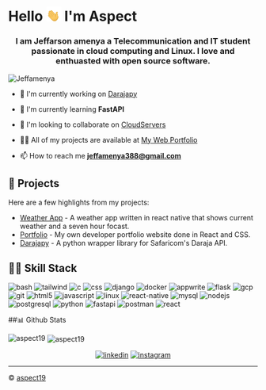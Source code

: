 # Hello  <img src= "./assets/gifs/hand-gif.gif" width=30>  I'm Aspect
<h3 align="center">I am Jeffarson amenya a Telecommunication and IT student passionate in cloud computing and Linux. I love and enthuasted with open source software.</h3>

<p align="left"> <img src="https://avatars.githubusercontent.com/aspects19" alt="Jeffamenya" /> </p>

- 🔭 I'm currently working on [Darajapy](https://github.com/aspects19/darajapy)

- 🌱 I'm currently learning **FastAPI**

- 👯 I'm looking to collaborate on [CloudServers](https://github.com/aspect19/cloud-servers)

- 👨‍💻 All of my projects are available at [My Web Portfolio](https:jeff-kappa.vercel.app)

- 📫 How to reach me **jeffamenya388@gmail.com**

## 🚧 Projects

Here are a few highlights from my projects:

- [Weather App](https://github.com/weather-app) - A weather app written in react native that shows current weather and a seven hour focast.
- [Portfolio](https://github.com/portfolio) - My own developer portfolio website done in React and CSS.
- [Darajapy](https://github.com/darajapy) - A python wrapper library for Safaricom's Daraja API.

## 🧑‍💻 Skill Stack

<p align="left"> <img src="https://www.vectorlogo.zone/logos/gnu_bash/gnu_bash-icon.svg" alt="bash" width="40" height="40"/> <img src="https://devicons.github.io/devicon/devicon.git/icons/tailwind/tailwind-plain.svg" alt="tailwind" width="40" height="40"/> <img src="https://devicons.github.io/devicon/devicon.git/icons/c/c-original.svg" alt="c" width="40" height="40"/> <img src="https://devicons.github.io/devicon/devicon.git/icons/css/css-original-wordmark.svg" alt="css" width="40" height="40"/> <img src="https://devicons.github.io/devicon/devicon.git/icons/django/django-original.svg" alt="django" width="40" height="40"/> <img src="https://devicons.github.io/devicon/devicon.git/icons/docker/docker-original-wordmark.svg" alt="docker" width="40" height="40"/> <img src="https://www.vectorlogo.zone/logos/appwrite/appwrite-icon.svg" alt="appwrite" width="40" height="40"/> <img src="https://www.vectorlogo.zone/logos/pocoo_flask/pocoo_flask-icon.svg" alt="flask" width="40" height="40"/> <img src="https://www.vectorlogo.zone/logos/google_cloud/google_cloud-icon.svg" alt="gcp" width="40" height="40"/> <img src="https://www.vectorlogo.zone/logos/git-scm/git-scm-icon.svg" alt="git" width="40" height="40"/> <img src="https://devicons.github.io/devicon/devicon.git/icons/html5/html5-original-wordmark.svg" alt="html5" width="40" height="40"/> <img src="https://devicons.github.io/devicon/devicon.git/icons/javascript/javascript-original.svg" alt="javascript" width="40" height="40"/> <img src="https://devicons.github.io/devicon/devicon.git/icons/linux/linux-original.svg" alt="linux" width="40" height="40"/> <img src="https://devicons.github.io/devicon/devicon.git/icons/react-native/react-native-original-wordmark.svg" alt="react-native" width="40" height="40"/> <img src="https://devicons.github.io/devicon/devicon.git/icons/mysql/mysql-original-wordmark.svg" alt="mysql" width="40" height="40"/> <img src="https://devicons.github.io/devicon/devicon.git/icons/nodejs/nodejs-original-wordmark.svg" alt="nodejs" width="40" height="40"/> <img src="https://devicons.github.io/devicon/devicon.git/icons/postgresql/postgresql-original-wordmark.svg" alt="postgresql" width="40" height="40"/> <img src="https://devicons.github.io/devicon/devicon.git/icons/python/python-original.svg" alt="python" width="40" height="40"/> <img src="https://www.vectorlogo.zone/logos/fastapi/fastapi-icon.svg" alt="fastapi" width="40" height="40"/> <img src="https://www.vectorlogo.zone/logos/postman/postman-icon.svg" alt="postman" width="40" height="40"/> <img src="https://www.vectorlogo.zone/logos/react/react-icon.svg" alt="react" width="40" height="40"/></p>

##📊 Github Stats

<p><img align="left" src="https://github-readme-stats.vercel.app/api/top-langs/?username=aspect19&layout=compact&hide=html" alt="aspect19" /></p>

<p>&nbsp;<img align="center" src="https://github-readme-stats.vercel.app/api?username=aspect19&show_icons=true" alt="aspect19" /></p>
<p align="center"> 
<a href="https://linkedin.com/in/jeffarson-a-55ba872b9" target="blank"><img align="center" src="https://cdn.jsdelivr.net/npm/simple-icons@3.0.1/icons/linkedin.svg" alt="linkedin" height="30" width="30" /></a>
<a href="https://instagram.com/americ_inc" target="blank"><img align="center" src="https://cdn.jsdelivr.net/npm/simple-icons@3.0.1/icons/instagram.svg" alt="instagram" height="30" width="30" /></a>
</p>

----
&copy; [aspect19](https://github.com/aspect19)

